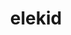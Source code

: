 ---
id: 239
title: elekid
types: [electric]
image: https://raw.githubusercontent.com/PokeAPI/sprites/master/sprites/pokemon/239.png
---
